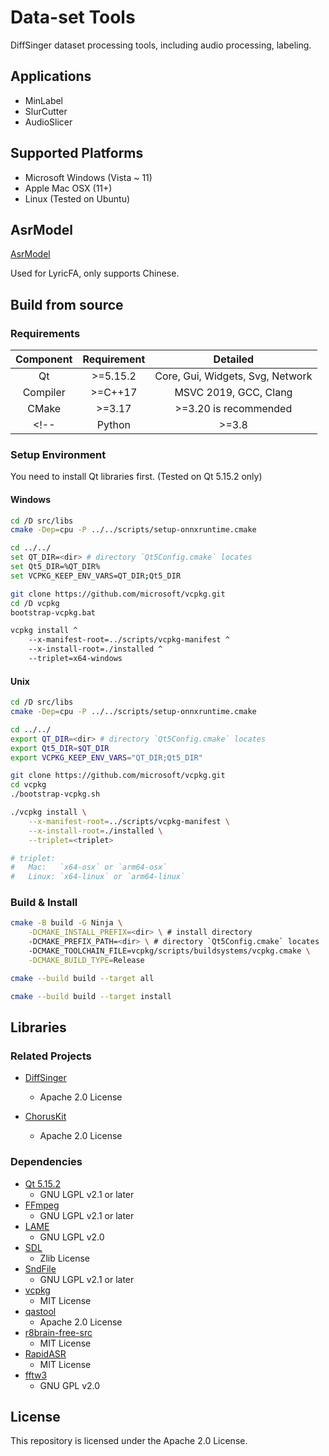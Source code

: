 # Data-set Tools

DiffSinger dataset processing tools, including audio processing, labeling.

## Applications

+ MinLabel
+ SlurCutter
+ AudioSlicer

## Supported Platforms

+ Microsoft Windows (Vista ~ 11)
+ Apple Mac OSX (11+)
+ Linux (Tested on Ubuntu)

## AsrModel

[AsrModel](https://github.com/openvpi/dataset-tools/releases/tag/AsrModel)

Used for LyricFA, only supports Chinese.

## Build from source

### Requirements

| Component | Requirement |             Detailed             |
|:---------:|:-----------:|:--------------------------------:|
|    Qt     |  \>=5.15.2  | Core, Gui, Widgets, Svg, Network |
| Compiler  |  \>=C++17   |      MSVC 2019, GCC, Clang       |
|   CMake   |   \>=3.17   |      >=3.20 is recommended       |
   <!--    |   Python    |              \>=3.8              |                  /                   | -->

### Setup Environment

You need to install Qt libraries first. (Tested on Qt 5.15.2 only)

#### Windows

```sh
cd /D src/libs
cmake -Dep=cpu -P ../../scripts/setup-onnxruntime.cmake

cd ../../
set QT_DIR=<dir> # directory `Qt5Config.cmake` locates
set Qt5_DIR=%QT_DIR%
set VCPKG_KEEP_ENV_VARS=QT_DIR;Qt5_DIR

git clone https://github.com/microsoft/vcpkg.git
cd /D vcpkg
bootstrap-vcpkg.bat

vcpkg install ^
    --x-manifest-root=../scripts/vcpkg-manifest ^
    --x-install-root=./installed ^
    --triplet=x64-windows
```

#### Unix

```sh
cd /D src/libs
cmake -Dep=cpu -P ../../scripts/setup-onnxruntime.cmake

cd ../../
export QT_DIR=<dir> # directory `Qt5Config.cmake` locates
export Qt5_DIR=$QT_DIR
export VCPKG_KEEP_ENV_VARS="QT_DIR;Qt5_DIR"

git clone https://github.com/microsoft/vcpkg.git
cd vcpkg
./bootstrap-vcpkg.sh

./vcpkg install \
    --x-manifest-root=../scripts/vcpkg-manifest \
    --x-install-root=./installed \
    --triplet=<triplet>

# triplet:
#   Mac:   `x64-osx` or `arm64-osx`
#   Linux: `x64-linux` or `arm64-linux`
```

### Build & Install

```sh
cmake -B build -G Ninja \
    -DCMAKE_INSTALL_PREFIX=<dir> \ # install directory
    -DCMAKE_PREFIX_PATH=<dir> \ # directory `Qt5Config.cmake` locates
    -DCMAKE_TOOLCHAIN_FILE=vcpkg/scripts/buildsystems/vcpkg.cmake \
    -DCMAKE_BUILD_TYPE=Release

cmake --build build --target all

cmake --build build --target install
```

## Libraries

### Related Projects

+ [DiffSinger](https://github.com/openvpi/DiffSinger)
    + Apache 2.0 License

+ [ChorusKit](https://github.com/SineStriker/qsynthesis-revenge)
    + Apache 2.0 License

### Dependencies

+ [Qt 5.15.2](https://www.qt.io/)
    + GNU LGPL v2.1 or later
+ [FFmpeg](https://github.com/FFmpeg/FFmpeg)
    + GNU LGPL v2.1 or later
+ [LAME](https://lame.sourceforge.io/)
    + GNU LGPL v2.0
+ [SDL](https://github.com/libsdl-org/SDL)
    + Zlib License
+ [SndFile](https://github.com/libsndfile/libsndfile)
    + GNU LGPL v2.1 or later
+ [vcpkg](https://github.com/microsoft/vcpkg)
    + MIT License
+ [qastool](https://github.com/SineStriker/qt-json-autogen)
    + Apache 2.0 License
+ [r8brain-free-src](https://github.com/avaneev/r8brain-free-src)
    + MIT License
+ [RapidASR](https://github.com/RapidAI/RapidASR)
    + MIT License
+ [fftw3](https://github.com/FFTW/fftw3)
    + GNU GPL v2.0

## License

This repository is licensed under the Apache 2.0 License.